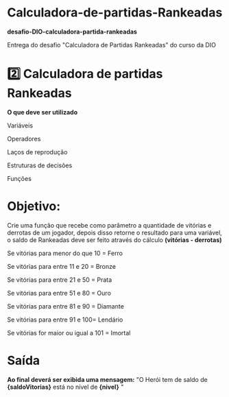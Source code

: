 # Calculadora-de-partidas-Rankeadas

**desafio-DIO-calculadora-partida-rankeadas**

Entrega do desafio "Calculadora de Partidas Rankeadas" do curso da DIO

# 2️⃣ Calculadora de partidas Rankeadas

**O que deve ser utilizado**

Variáveis

Operadores

Laços de reprodução

Estruturas de decisões

Funções

# Objetivo:

Crie uma função que recebe como parâmetro a quantidade de vitórias e derrotas de um jogador, depois disso retorne o resultado para uma variável, o saldo de Rankeadas deve ser feito através do cálculo **(vitórias - derrotas)**

Se vitórias para menor do que 10 = Ferro

Se vitórias para entre 11 e 20 = Bronze

Se vitórias para entre 21 e 50 = Prata

Se vitórias para entre 51 e 80 = Ouro

Se vitórias para entre 81 e 90 = Diamante

Se vitórias para entre 91 e 100= Lendário

Se vitórias for maior ou igual a 101 = Imortal

# Saída

**Ao final deverá ser exibida uma mensagem:** "O Herói tem de saldo de **{saldoVitorias}** está no nível de **{nivel}** "
